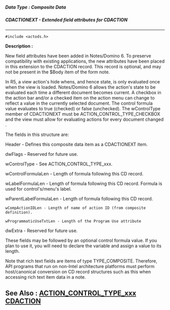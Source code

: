 ##### Data Type : Composite Data
##### CDACTIONEXT - Extended field attributes for CDACTION
---
```
#include <actods.h>
```
**Description :**

New field attributes have been added in Notes/Domino 6.  To preserve 
compatibility with existing applications, the new attributes have been placed 
in this extension to the CDACTION record.  This record is optional, and may not 
be present in the $Body item of the form note.

In R5, a view action's hide whens, and hence state, is only evaluated once when 
the view is loaded. Notes/Domino 6 allows the action's state to be evaluated 
each time a different document becomes current. A checkbox in the action bar 
and/or a checked item on the action menu can change to reflect a value in the 
currently selected document. The control formula value evaluates to true 
(checked) or false (unchecked). The wControlType member of CDACTIONEXT must be 
ACTION_CONTROL_TYPE_CHECKBOX and the view must allow for evaluating actions for 
every document changed . 

The fields in this structure are:

Header - Defines this composite data item as a CDACTIONEXT item.

dwFlags - Reserved for future use.

wControlType - See ACTION_CONTROL_TYPE_xxx.

wControlFormulaLen - Length of formula following this CD record.

wLabelFormulaLen - Length of formula following this CD record. Formula is used 
for control's/menu's label.

wParentLabelFormulaLen - Length of formula following this CD record. 

    wCompActionIDLen - Length of name of action ID (from composite definition). 

    wProgrammaticUseTxtLen - Length of the Program Use attribute

dwExtra - Reserved for future use.

These fields may be followed by an optional control formula value. If you plan 
to use it, you will need to declare the variable and assign a value to its 
length.

Note that rich text fields are items of type TYPE_COMPOSITE.  Therefore, API 
programs that run on non-Intel architecture platforms must perform 
host/canonical conversion on CD record structures such as this when accessing 
rich text item data in a note.


**See Also :**
[ACTION_CONTROL_TYPE_xxx](/domino-c-api-docs/reference/Symb/ACTION_CONTROL_TYPE_xxx)
[CDACTION](/domino-c-api-docs/reference/Data/CDACTION)
---
